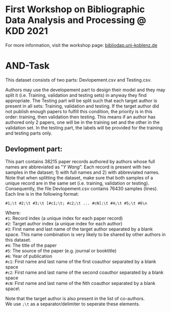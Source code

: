 # **First Workshop on Bibliographic Data Analysis and Processing @ KDD 2021**

For more information, visit the workshop page: [bibliodap.uni-koblenz.de](https:\\bibliodap.uni-koblenz.de)

# AND-Task

This dataset consists of two parts: Devlopement.csv and Testing.csv.

Authors may use the developement part to design their model and they may split it (i.e. Training, validation and testing sets) in anyway they find appropriate. The Testing part will be split such that each target author is present in all sets: Training, validation and testing. If the target author did not publish enough papers to fulfill this condition, the priority is in this order: training, then validation then testing. This means if an author has authored only 2 papers, one will be in the training set and the other in the validation set. In the testing part, the labels will be provided for the training and testing parts only. 

## Devlopment part: 
This part contains 38215 paper records authored by authors whose full names are abbreviated as "_Y Wang_". Each record is present with two samples in the dataset; 1) with full names and 2) with abbreviated names. Note that when splitting the dataset, make sure that both samples of a unique record are in the same set (i.e. training, validation or testing). Consequently, the file Devlopement.csv contains 76430 samples (lines). Each line is in the following format:

`#1;\t #2;\t #3;\t [#c1;\t; #c2;\t ... #cN];\t #4;\t #5;\t #6\n`

Where: \
`#1`: Record index (a unique index for each paper record) \
`#2`: Target author index (a unique index for each author)\
`#3`: First name and last name of the target author separated by a blank space. This name combination is very likely to be shared by other authors in this dataset.\
`#4`: The title of the paper\
`#5`: The source of the paper (e.g. journal or booktitle)\
`#6`: Year of publication\
`#c1`: First name and last name of the first coauthor separated by a blank space\
`#c2`: First name and last name of the second coauthor separated by a blank space\
`#cN`: First name and last name of the Nth coauthor separated by a blank space\

Note that the target author is also present in the list of co-authors.\
We use `;\t` as a separator/delimiter to seperate these elements.


